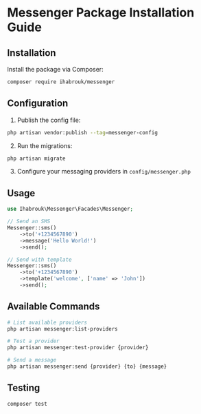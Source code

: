 # Messenger Package Installation Guide

## Installation

Install the package via Composer:

```bash
composer require ihabrouk/messenger
```

## Configuration

1. Publish the config file:
```bash
php artisan vendor:publish --tag=messenger-config
```

2. Run the migrations:
```bash
php artisan migrate
```

3. Configure your messaging providers in `config/messenger.php`

## Usage

```php
use Ihabrouk\Messenger\Facades\Messenger;

// Send an SMS
Messenger::sms()
    ->to('+1234567890')
    ->message('Hello World!')
    ->send();

// Send with template
Messenger::sms()
    ->to('+1234567890')
    ->template('welcome', ['name' => 'John'])
    ->send();
```

## Available Commands

```bash
# List available providers
php artisan messenger:list-providers

# Test a provider
php artisan messenger:test-provider {provider}

# Send a message
php artisan messenger:send {provider} {to} {message}
```

## Testing

```bash
composer test
```
